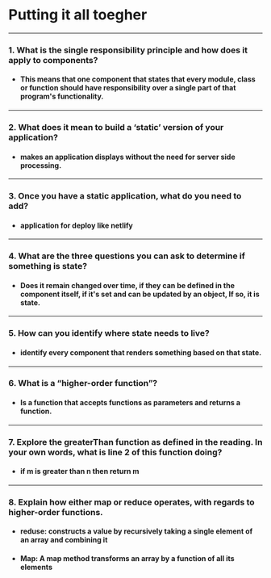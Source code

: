 # Putting it all toegher
---
### 1. What is the single responsibility principle and how does it apply to components?

* #### This means that one component that states that every module, class or function should have responsibility over a single part of that program's functionality.
----
### 2. What does it mean to build a ‘static’ version of your application?

* #### makes an application displays without the need for server side processing.
---
### 3. Once you have a static application, what do you need to add?

* #### application for deploy like netlify
---

### 4. What are the three questions you can ask to determine if something is state?

* #### Does it remain changed over time, if they can be defined in the component itself, if it's set and can be updated by an object, If so, it is state.
---

### 5. How can you identify where state needs to live?

* #### identify every component that renders something based on that state.
---

### 6. What is a “higher-order function”?
* #### Is a function that accepts functions as parameters and returns a function.
---
### 7. Explore the greaterThan function as defined in the reading. In your own words, what is line 2 of this function doing?
* #### if m is greater than n then return m

---
### 8. Explain how either map or reduce operates, with regards to higher-order functions.
* #### reduse: constructs a value by recursively taking a single element of an array and combining it
* #### Map: A map method transforms an array by a function of all its elements
